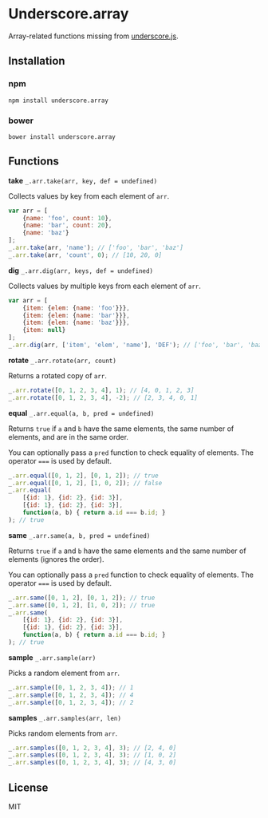 # Underscore.array

Array-related functions missing from [underscore.js](http://underscorejs.org/).

## Installation

### npm

```
npm install underscore.array
```

### bower

```
bower install underscore.array
```

## Functions

**take** `_.arr.take(arr, key, def = undefined)`

Collects values by key from each element of `arr`.

```javascript
var arr = [
	{name: 'foo', count: 10},
	{name: 'bar', count: 20},
	{name: 'baz'}
];
_.arr.take(arr, 'name'); // ['foo', 'bar', 'baz']
_.arr.take(arr, 'count', 0); // [10, 20, 0]
```

**dig** `_.arr.dig(arr, keys, def = undefined)`

Collects values by multiple keys from each element of `arr`.

```javascript
var arr = [
	{item: {elem: {name: 'foo'}}},
	{item: {elem: {name: 'bar'}}},
	{item: {elem: {name: 'baz'}}},
	{item: null}
];
_.arr.dig(arr, ['item', 'elem', 'name'], 'DEF'); // ['foo', 'bar', 'baz', 'DEF']
```

**rotate** `_.arr.rotate(arr, count)`

Returns a rotated copy of `arr`.

```javascript
_.arr.rotate([0, 1, 2, 3, 4], 1); // [4, 0, 1, 2, 3]
_.arr.rotate([0, 1, 2, 3, 4], -2); // [2, 3, 4, 0, 1]
```

**equal** `_.arr.equal(a, b, pred = undefined)`

Returns `true` if `a` and `b` have the same elements, the same number of elements, and are in the same order.

You can optionally pass a `pred` function to check equality of elements. The operator `===` is used by default.

```javascript
_.arr.equal([0, 1, 2], [0, 1, 2]); // true
_.arr.equal([0, 1, 2], [1, 0, 2]); // false
_.arr.equal(
	[{id: 1}, {id: 2}, {id: 3}],
	[{id: 1}, {id: 2}, {id: 3}],
	function(a, b) { return a.id === b.id; }
); // true
```

**same** `_.arr.same(a, b, pred = undefined)`

Returns `true` if `a` and `b` have the same elements and the same number of elements (ignores the order).

You can optionally pass a `pred` function to check equality of elements. The operator `===` is used by default.

```javascript
_.arr.same([0, 1, 2], [0, 1, 2]); // true
_.arr.same([0, 1, 2], [1, 0, 2]); // true
_.arr.same(
	[{id: 1}, {id: 2}, {id: 3}],
	[{id: 1}, {id: 2}, {id: 3}],
	function(a, b) { return a.id === b.id; }
); // true
```

**sample** `_.arr.sample(arr)`

Picks a random element from `arr`.

```javascript
_.arr.sample([0, 1, 2, 3, 4]); // 1
_.arr.sample([0, 1, 2, 3, 4]); // 4
_.arr.sample([0, 1, 2, 3, 4]); // 2
```

**samples** `_.arr.samples(arr, len)`

Picks random elements from `arr`.

```javascript
_.arr.samples([0, 1, 2, 3, 4], 3); // [2, 4, 0]
_.arr.samples([0, 1, 2, 3, 4], 3); // [1, 0, 2]
_.arr.samples([0, 1, 2, 3, 4], 3); // [4, 3, 0]
```

## License

MIT
